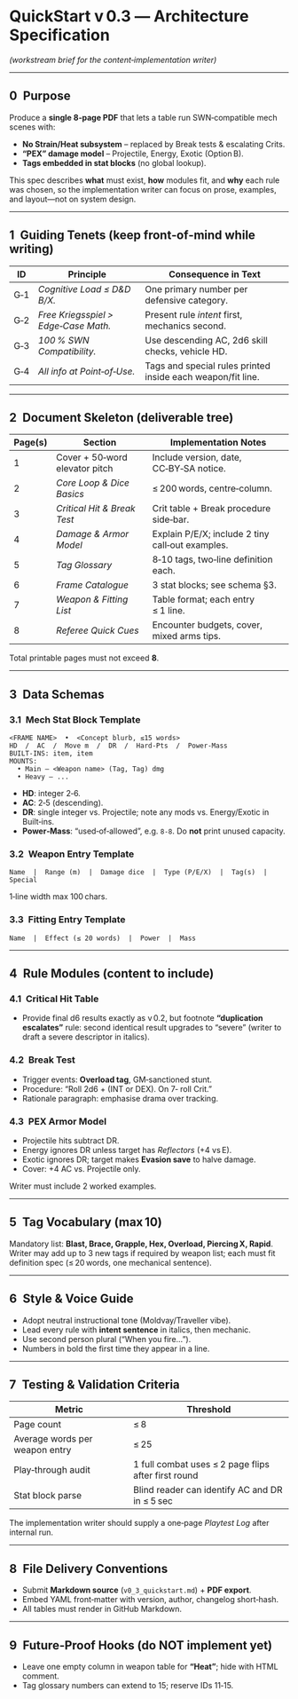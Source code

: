 # **QuickStart v 0.3 ― Architecture Specification**  
*(workstream brief for the content‑implementation writer)*  

---

## 0 Purpose

Produce a **single 8‑page PDF** that lets a table run SWN‑compatible mech scenes with:

* **No Strain/Heat subsystem** – replaced by Break tests & escalating Crits.  
* **“PEX” damage model** – Projectile, Energy, Exotic (Option B).  
* **Tags embedded in stat blocks** (no global lookup).  

This spec describes **what** must exist, **how** modules fit, and **why** each rule was chosen, so the implementation writer can focus on prose, examples, and layout—not on system design.

---

## 1 Guiding Tenets (keep front‑of‑mind while writing)

| ID | Principle | Consequence in Text |
|----|-----------|---------------------|
| G‑1 | *Cognitive Load ≤ D&D B/X.* | One primary number per defensive category. |
| G‑2 | *Free Kriegsspiel > Edge‑Case Math.* | Present rule *intent* first, mechanics second. |
| G‑3 | *100 % SWN Compatibility.* | Use descending AC, 2d6 skill checks, vehicle HD. |
| G‑4 | *All info at Point‑of‑Use.* | Tags and special rules printed inside each weapon/fit line. |

---

## 2 Document Skeleton (deliverable tree)

| Page(s) | Section | Implementation Notes |
|---------|---------|----------------------|
| 1 | Cover + 50‑word elevator pitch | Include version, date, CC‑BY‑SA notice. |
| 2 | *Core Loop & Dice Basics* | ≤ 200 words, centre‑column. |
| 3 | *Critical Hit & Break Test* | Crit table + Break procedure side‑bar. |
| 4 | *Damage & Armor Model* | Explain P/E/X; include 2 tiny call‑out examples. |
| 5 | *Tag Glossary* | 8‑10 tags, two‑line definition each. |
| 6 | *Frame Catalogue* | 3 stat blocks; see schema §3. |
| 7 | *Weapon & Fitting List* | Table format; each entry ≤ 1 line. |
| 8 | *Referee Quick Cues* | Encounter budgets, cover, mixed arms tips. |

Total printable pages must not exceed **8**.

---

## 3 Data Schemas

### 3.1 Mech Stat Block Template

```
<FRAME NAME>  •  <Concept blurb, ≤15 words>
HD  /  AC  /  Move m  /  DR  /  Hard‑Pts  /  Power‑Mass
BUILT‑INS: item, item
MOUNTS:
  • Main — <Weapon name> (Tag, Tag) dmg
  • Heavy — ...
```

* **HD**: integer 2‑6.  
* **AC**: 2‑5 (descending).  
* **DR**: single integer vs. Projectile; note any mods vs. Energy/Exotic in Built‑ins.  
* **Power‑Mass**: “used‑of‑allowed”, e.g. `8‑8`. Do **not** print unused capacity.  

### 3.2 Weapon Entry Template

`Name  |  Range (m)  |  Damage dice  |  Type (P/E/X)  |  Tag(s)  |  Special`

1‑line width max 100 chars.

### 3.3 Fitting Entry Template

`Name  |  Effect (≤ 20 words)  |  Power  |  Mass`

---

## 4 Rule Modules (content to include)

### 4.1 Critical Hit Table

* Provide final d6 results exactly as v 0.2, but footnote **“duplication escalates”** rule: second identical result upgrades to “severe” (writer to draft a severe descriptor in italics).

### 4.2 Break Test

* Trigger events: **Overload tag**, GM‑sanctioned stunt.  
* Procedure: “Roll 2d6 + (INT or DEX). On 7‑ roll Crit.”  
* Rationale paragraph: emphasise drama over tracking.

### 4.3 PEX Armor Model

* Projectile hits subtract DR.  
* Energy ignores DR unless target has *Reflectors* (+4 vs E).  
* Exotic ignores DR; target makes **Evasion save** to halve damage.  
* Cover: +4 AC vs. Projectile only.

Writer must include 2 worked examples.

---

## 5 Tag Vocabulary (max 10)

Mandatory list: **Blast, Brace, Grapple, Hex, Overload, Piercing X, Rapid**.  
Writer may add up to 3 new tags if required by weapon list; each must fit definition spec (≤ 20 words, one mechanical sentence).

---

## 6 Style & Voice Guide

* Adopt neutral instructional tone (Moldvay/Traveller vibe).  
* Lead every rule with **intent sentence** in italics, then mechanic.  
* Use second person plural (“When you fire…”).  
* Numbers in bold the first time they appear in a line.  

---

## 7 Testing & Validation Criteria

| Metric | Threshold |
|--------|-----------|
| Page count | ≤ 8 |
| Average words per weapon entry | ≤ 25 |
| Play‑through audit | 1 full combat uses ≤ 2 page flips after first round |
| Stat block parse | Blind reader can identify AC and DR in ≤ 5 sec |

The implementation writer should supply a one‑page *Playtest Log* after internal run.

---

## 8 File Delivery Conventions

* Submit **Markdown source** (`v0_3_quickstart.md`) + **PDF export**.  
* Embed YAML front‑matter with version, author, changelog short‑hash.  
* All tables must render in GitHub Markdown.  

---

## 9 Future‑Proof Hooks (do NOT implement yet)

* Leave one empty column in weapon table for **“Heat”**; hide with HTML comment.  
* Tag glossary numbers can extend to 15; reserve IDs 11‑15.  
